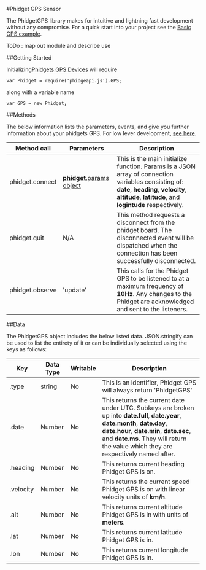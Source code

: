 #Phidget GPS Sensor

The PhidgetGPS library makes for intuitive and lightning fast development without any compromise. For a quick start into your project see the [Basic GPS example](https://github.com/RIAEvangelist/node-phidget-API/blob/master/examples/GPS.js).  

ToDo : map out module and describe use

##Getting Started

Initializing[Phidgets GPS Devices](http://www.phidgets.com/products.php?product_id=1040) will require 

    var Phidget = require('phidgeapi.js').GPS;

along with a variable name

    var GPS = new Phidget;

##Methods

The below information lists the parameters, events, and give you further information about your phidgets GPS. For low lever development, [see here](https://github.com/RIAEvangelist/node-phidget-API/blob/master/docs/Phidget.md#connecting--phidgetparams).

|Method call|Parameters|Description|
|---|---|---|
|phidget.connect|[__phidget__.params object](https://github.com/RIAEvangelist/node-phidget-API/blob/master/docs/Phidget.md#connecting--phidgetparams)|This is the main initialize function.  Params is a JSON array of connection variables consisting of: __date__, __heading__, __velocity__, __altitude__, __latitude__, and __logintude__ respectively. |
|phidget.quit|N/A |This method requests a disconnect from the phidget board.  The disconnected event will be dispatched when the connection has been successfully disconnected. |
|phidget.observe|'update'|This calls for the Phidget GPS to be listened to at a maximum frequency of __10Hz__. Any changes to the Phidget are acknowledged and sent to the listeners. |

##Data

The PhidgetGPS object includes the below listed data. JSON.stringify can be used to list the entirety of it or can be individually selected using the keys as follows:


|Key|Data Type|Writable|Description|
|---|---|---|---|
|.type|string|No|This is an identifier, Phidget GPS will always return 'PhidgetGPS'|
|.date|Number|No|This returns the current date under UTC. Subkeys are broken up into __date.full__, __date.year__, __date.month__, __date.day__, __date.hour__, __date.min__, __date.sec__, and __date.ms__. They will return the value which they are respectively named after.|
|.heading|Number|No|This returns current heading Phidget GPS is on.|
|.velocity|Number|No|This returns the current speed Phidget GPS is on with linear velocity units of __km/h__. |
|.alt|Number|No|This returns current altitude Phidget GPS is in with units of __meters__.|
|.lat|Number|No|This returns current latitude Phidget GPS is in.|
|.lon|Number|No|This returns current longitude Phidget GPS is in.|